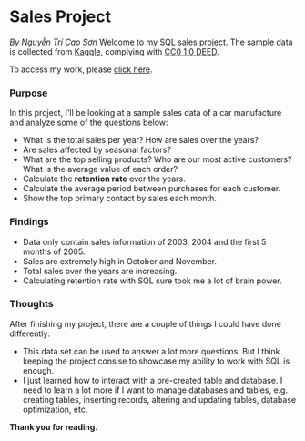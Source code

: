 # Sales Project
*By Nguyễn Trí Cao Sơn*
Welcome to my SQL sales project. The sample data is collected from [Kaggle](https://www.kaggle.com/datasets/kyanyoga/sample-sales-data/), complying with [CC0 1.0 DEED](https://creativecommons.org/publicdomain/zero/1.0/).

To access my work, please [click here](https://github.com/nguyentricaoson/Data_project/blob/main/Sales/Sales.sql).
### Purpose
In this project, I'll be looking at a sample sales data of a car manufacture and analyze some of the questions below:
- What is the total sales per year? How are sales over the years?
- Are sales affected by seasonal factors?
- What are the top selling products? Who are our most active customers? What is the average value of each order?
- Calculate the **retention rate** over the years.
- Calculate the average period between purchases for each customer.
- Show the top primary contact by sales each month.
### Findings
- Data only contain sales information of 2003, 2004 and the first 5 months of 2005.
- Sales are extremely high in October and November.
- Total sales over the years are increasing.
- Calculating retention rate with SQL sure took me a lot of brain power.
### Thoughts
After finishing my project, there are a couple of things I could have done differently:
- This data set can be used to answer a lot more questions. But I think keeping the project consise to showcase my ability to work with SQL is enough.
- I just learned how to interact with a pre-created table and database. I need to learn a lot more if I want to manage databases and tables, e.g. creating tables, inserting records, altering and updating tables, database optimization, etc.

**Thank you for reading.**
